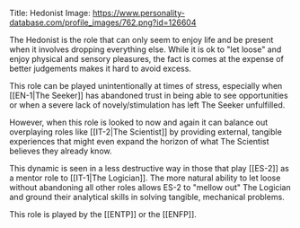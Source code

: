 Title: Hedonist
Image: https://www.personality-database.com/profile_images/762.png?id=126604

The Hedonist is the role that can only seem to enjoy life and be present when it involves dropping everything else.  While it is ok to "let loose" and enjoy physical and sensory pleasures, the fact is comes at the expense of better judgements makes it hard to avoid excess.

This role can be played unintentionally at times of stress, especially when [[EN-1|The Seeker]] has abandoned trust in being able to see opportunities or when a severe lack of novely/stimulation has left The Seeker unfulfilled.

However, when this role is looked to now and again it can balance out overplaying roles like [[IT-2|The Scientist]] by providing external, tangible experiences that might even expand the horizon of what The Scientist believes they already know.

This dynamic is seen in a less destructive way in those that play [[ES-2]] as a mentor role to [[IT-1|The Logician]]. The more natural ability to let loose without abandoning all other roles allows ES-2 to "mellow out" The Logician and ground their analytical skills in solving tangible, mechanical problems.

This role is played by the [[ENTP]] or the [[ENFP]].
